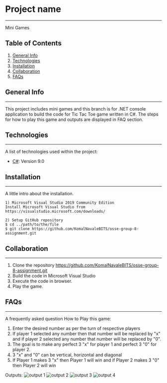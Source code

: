 # Project name
***
Mini Games

## Table of Contents
1. [General Info](#general-info)
2. [Technologies](#technologies)
3. [Installation](#installation)
4. [Collaboration](#collaboration)
5. [FAQs](#faqs)

## General Info
***
This project includes mini games and this branch is for .NET console application to build the code for Tic Tac Toe game written in C#. The steps for how to play this game and outputs are displayed in FAQ section.

## Technologies
***
A list of technologies used within the project:
* [C#](https://example.com): Version 9.0


## Installation
***
A little intro about the installation. 
```
1) Microsoft Visual Studio 2019 Community Edition
Install Microsoft Visual Studio from https://visualstudio.microsoft.com/downloads/

2) Setup GitHub repository
$ cd ../path/to/the/file
$ git clone https://github.com/KomalNavaleBITS/osse-group-8-assignment.git

```

## Collaboration
***
1) Clone the repository https://github.com/KomalNavaleBITS/osse-group-8-assignment.git
2) Build the code in Microsoft Visual Studio
3) Execute the code in browser.
4) Play the game.

## FAQs
***
A frequently asked question
How to Play this game:
1) Enter the desired number as per the turn of respective players
2) If player 1 selected any number then that number will be replaced by "x" and if player 2 selected any number that number will be replaced by "0".
3) The goal is to make any perfect 3 "x" for player 1 and perfect 3 "0" for player 2.
4) 3 "x" and "0" can be vertical, horizontal and diagonal
5) If Player 1 makes 3 "x" then Player 1 will win and if Player 2 makes 3 "0" then Player 2 will win

Outputs:
![output 1](https://user-images.githubusercontent.com/92818492/167244138-3d500921-77dd-4ad3-9c94-3028af298a9c.JPG)
![output 2](https://user-images.githubusercontent.com/92818492/167244155-f6de36aa-c2f6-4de6-9ce9-2065a7bf38cd.JPG)
![output 3](https://user-images.githubusercontent.com/92818492/167244160-7f7b3807-eb30-435a-b6e2-0a22a1ab42ce.JPG)
![output 4](https://user-images.githubusercontent.com/92818492/167244174-ddf10cc9-f616-4976-81fe-5e518f9e7cd4.JPG)

